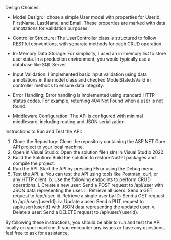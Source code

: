 Design Choices:

- Model Design:
  I chose a simple User model with properties for UserId, FirstName, LastName, and
  Email. These properties are marked with data annotations for validation purposes.

- Controller Structure:
  The UserController class is structured to follow RESTful conventions, with separate
  methods for each CRUD operation.
  
- In-Memory Data Storage:
  For simplicity, I used an in-memory list to store user data. In a production environment,
  you would typically use a database like SQL Server.
  
- Input Validation:
  I implemented basic input validation using data annotations in the model class and
  checked ModelState.IsValid in controller methods to ensure data integrity.
  
- Error Handling:
  Error handling is implemented using standard HTTP status codes. For example,
  returning 404 Not Found when a user is not found.
  
- Middleware Configuration:
  The API is configured with minimal middleware, including routing and JSON
  serialization.


Instructions to Run and Test the API:

1. Clone the Repository: Clone the repository containing the ASP.NET Core API project to
your local machine.
2. Open in Visual Studio: Open the solution file (.sln) in Visual Studio 2022.
3. Build the Solution: Build the solution to restore NuGet packages and compile the project.
4. Run the API: Start the API by pressing F5 or using the Debug menu.
5. Test the API:
  a. You can test the API using tools like Postman, curl, or any HTTP client.
  b. Use the following endpoints to perform CRUD operations:
    i. Create a new user: Send a POST request to /api/user with JSON data
    representing the user.
    ii. Retrieve all users: Send a GET request to /api/user.
    iii. Retrieve a single user by ID: Send a GET request to /api/user/{userId}.
    iv. Update a user: Send a PUT request to /api/user/{userId} with JSON data
    representing the updated user.
    v. Delete a user: Send a DELETE request to /api/user/{userId}.
   
By following these instructions, you should be able to run and test the API locally on your
machine. If you encounter any issues or have any questions, feel free to ask for assistance.
